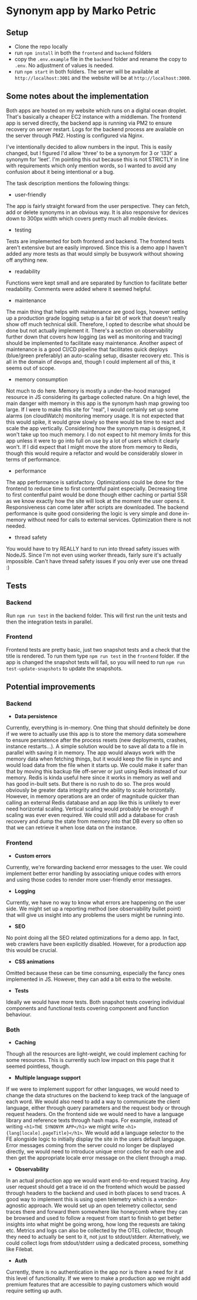 # Synonym app by Marko Petric

## Setup

* Clone the repo locally
* run `npm install` in both the `frontend` and `backend` folders
* copy the `.env.example` file in the `backend` folder and rename the copy to `.env`. No adjustment of values is needed.
* run `npm start` in both folders.
The server will be available at `http://localhost:3001` and the website will be at `http://localhost:3000`.

## Some notes about the implementation

Both apps are hosted on my website which runs on a digital ocean droplet. That's basically a cheaper EC2 instance with a middleman. The frontend app is served directly, the backend app is running via PM2 to ensure recovery on server restart. Logs for the backend process are available on the server through PM2. Hosting is configured via Nginx.

I've intentionally decided to allow numbers in the input. This is easily changed, but I figured I'd allow 'three' to be a synonym for 3 or 'l33t' a synonym for 'leet'. I'm pointing this out because this is not STRICTLY in line with requirements which only mention words, so I wanted to avoid any confusion about it being intentional or a bug.

The task description mentions the following things:

* user-friendly

The app is fairly straight forward from the user perspective. They can fetch, add or delete synonyms in an obvious way. It is also responsive for devices down to 300px width which covers pretty much all mobile devices.
* testing

Tests are implemented for both frontend and backend. The frontend tests aren't extensive but are easily improved. Since this is a demo app I haven't added any more tests as that would simply be busywork without showing off anything new.
* readability

Functions were kept small and are separated by function to facilitate better readability. Comments were added where it seemed helpful.
* maintenance

The main thing that helps with maintenance are good logs, however setting up a production grade logging setup is a fair bit of work that doesn't really show off much technical skill. Therefore, I opted to describe what should be done but not actually implement it. There's a section on observability further down that covers how logging (as well as monitoring and tracing) should be implemented to facilitate easy maintenance. Another aspect of maintenance is a good CI/CD pipeline that facilitates quick deploys (blue/green preferably) an auto-scaling setup, disaster recovery etc. This is all in the domain of devops and, though I could implement all of this, it seems out of scope.
* memory consumption

Not much to do here. Memory is mostly a under-the-hood managed resource in JS considering its garbage collected nature. On a high level, the main danger with memory in this app is the synonym hash map growing too large. If I were to make this site for "real", I would certainly set up some alarms (on cloudWatch) monitoring memory usage. It is not expected that this would spike, it would grow slowly so there would be time to react and scale the app vertically. Considering how the synonym map is designed, it won't take up too much memory. I do not expect to hit memory limits for this app unless it were to go into full on use by a lot of users which it clearly won't. If I did expect that I might move the store from memory to Redis, though this would require a refactor and would be considerably slower in terms of performance.
* performance

The app performance is satisfactory. Optimizations could be done for the frontend to reduce time to first contentful paint especially. Decreasing time to first contentful paint would be done though either caching or partial SSR as we know exactly how the site will look at the moment the user opens it. Responsiveness can come later after scripts are downloaded. The backend performance is quite good considering the logic is very simple and done in-memory without need for calls to external services. Optimization there is not needed.
* thread safety

You would have to try REALLY hard to run into thread safety issues with NodeJS. Since I'm not even using worker threads, fairly sure it's actually impossible. Can't have thread safety issues if you only ever use one thread :)

## Tests

### Backend

Run `npm run test` in the backend folder. This will first run the unit tests and then the integration tests in parallel.

### Frontend

Frontend tests are pretty basic, just two snapshot tests and a check that the title is rendered. To run them type `npm run test` in the `frontend` folder. If the app is changed the snapshot tests will fail, so you will need to run `npm run test-update-snapshots` to update the snapshots.

## Potential improvements

### Backend
* **Data persistence**

Currently, everything is in-memory. One thing that should definitely be done if we were to actually use this app is to store the memory data somewhere to ensure persistence after the process resets (new deployments, crashes, instance restarts...). A simple solution would be to save all data to a file in parallel with saving it in memory. The app would always work with the memory data when fetching things, but it would keep the file in sync and would load data from the file when it starts up. We could make it safer than that by moving this backup file off-server or just using Redis instead of our memory. Redis is kinda useful here since it works in memory as well and has good in-built sets. But there is no rush to do so. The pros would obviously be greater data integrity and the ability to scale horizontally. However, in memory operations are an order of magnitude quicker than calling an external Redis database and an app like this is unlikely to ever need horizontal scaling. Vertical scaling would probably be enough if scaling was ever even required. We could still add a database for crash recovery and dump the state from memory into that DB every so often so that we can retrieve it when lose data on the instance.

### Frontend

* **Custom errors**

Currently, we're forwarding backend error messages to the user. We could implement better error handling by associating unique codes with errors and using those codes to render more user-friendly error messages.

* **Logging**

Currently, we have no way to know what errors are happening on the user side. We might set up a reporting method (see observability bullet point) that will give us insight into any problems the users might be running into.

* **SEO**

No point doing all the SEO related optimizations for a demo app. In fact, web crawlers have been explicitly disabled. However, for a production app this would be crucial.

* **CSS animations**

Omitted because these can be time consuming, especially the fancy ones implemented in JS. However, they can add a bit extra to the website.

* **Tests**

Ideally we would have more tests. Both snapshot tests covering individual components and functional tests covering component and function behaviour.

### Both

* **Caching**

Though all the resources are light-weight, we could implement caching for some resources. This is currently such low impact on this page that it seemed pointless, though.

* **Multiple language support**

If we were to implement support for other languages, we would need to change the data structures on the backend to keep track of the language of each word. We would also need to add a way to communicate the client language, either through query parameters and the request body or through request headers. On the frontend side we would need to have a language library and reference texts through hash maps. For example, instead of writing `<h1>THE SYNONYM APP</h1>` we might write `<h1>{lang[locale].pageTitle}</h1>`. We would add a language selector to the FE alongside logic to initially display the site in the users default language. Error messages coming from the server could no longer be displayed directly, we would need to introduce unique error codes for each one and then get the appropriate locale error message on the client through a map.

* **Observability**

In an actual production app we would want end-to-end request tracing. Any user request should get a trace id on the frontend which would be passed through headers to the backend and used in both places to send traces. A good way to implement this is using open telemetry which is a vendor-agnostic approach. We would set up an open telemetry collector, send traces there and forward them somewhere like honeycomb where they can be browsed and used to follow a request from start to finish to get better insights into what might be going wrong, how long the requests are taking etc. Metrics and logs can also be collected by the OTEL collector, though they need to actually be sent to it, not just to stdout/stderr. Alternatively, we could collect logs from stdout/stderr using a dedicated process, something like Filebat.

* **Auth**

Currently, there is no authentication in the app nor is there a need for it at this level of functionality. If we were to make a production app we might add premium features that are accessible to paying customers which would require setting up auth.
